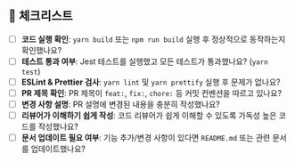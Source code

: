 ## 🧐 체크리스트

-   [ ] **코드 실행 확인**: `yarn build` 또는 `npm run build` 실행 후 정상적으로 동작하는지 확인했나요?
-   [ ] **테스트 통과 여부**: Jest 테스트를 실행했고 모든 테스트가 통과했나요? (`yarn test`)
-   [ ] **ESLint & Prettier 검사**: `yarn lint` 및 `yarn prettify` 실행 후 문제가 없나요?
-   [ ] **PR 제목 확인**: PR 제목이 `feat:`, `fix:`, `chore:` 등 커밋 컨벤션을 따르고 있나요?
-   [ ] **변경 사항 설명**: PR 설명에 변경된 내용을 충분히 작성했나요?
-   [ ] **리뷰어가 이해하기 쉽게 작성**: 코드 리뷰어가 쉽게 이해할 수 있도록 가독성 높은 코드를 작성했나요?
-   [ ] **문서 업데이트 필요 여부**: 기능 추가/변경 사항이 있다면 `README.md` 또는 관련 문서를 업데이트했나요?
